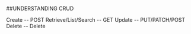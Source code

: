 ##UNDERSTANDING CRUD 

Create -- POST
Retrieve/List/Search -- GET
Update -- PUT/PATCH/POST
Delete -- Delete